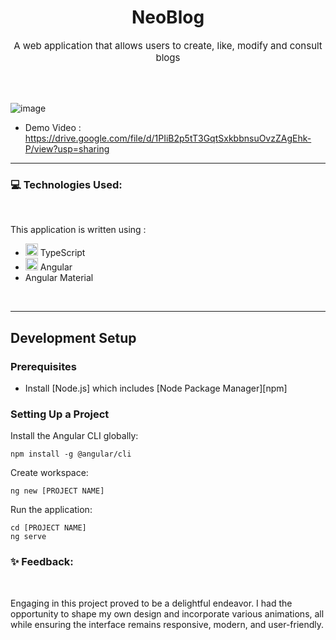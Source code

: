 <h1 align="center">
  NeoBlog
</h1>
<p align="center" style="font-size: 15px;">A web application that allows users to create, like, modify and consult blogs</p>
<br/><br/>

![image](https://github.com/AmaniOrabi/Angular-Blog-App/assets/70351673/e2129b51-fa36-4bee-91a1-e8bb4c653451)

- Demo Video :  https://drive.google.com/file/d/1PIiB2p5tT3GqtSxkbbnsuOvzZAgEhk-P/view?usp=sharing
<hr/>

### 💻 Technologies Used:

<br/>

This application is written using :

<ul>
    <li> <img alt="ts"  src="https://skillicons.dev/icons?i=ts" width="20" height="20" /> TypeScript</li>
    <li> <img alt="angular"  src="https://skillicons.dev/icons?i=angular" width="20" height="20" /> Angular </li>
    <li>  Angular Material</li>
</ul>  
  <br>


<hr/>


## Development Setup

### Prerequisites

- Install [Node.js] which includes [Node Package Manager][npm]

### Setting Up a Project

Install the Angular CLI globally:

```
npm install -g @angular/cli
```

Create workspace:

```
ng new [PROJECT NAME]
```

Run the application:

```
cd [PROJECT NAME]
ng serve
```


### ✨ Feedback:

<br/>


Engaging in this project proved to be a delightful endeavor. I had the opportunity to shape my own design and incorporate various animations, all while ensuring the interface remains responsive, modern, and user-friendly.
